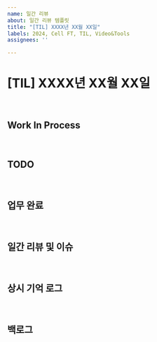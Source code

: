 ```yaml
---
name: 일간 리뷰
about: 일간 리뷰 템플릿
title: "[TIL] XXXX년 XX월 XX일"
labels: 2024, Cell FT, TIL, Video&Tools
assignees: ''

---
```


# [TIL] XXXX년 XX월 XX일

<br>

## Work In Process

<br>

## TODO

<br>

## 업무 완료

<br>

## 일간 리뷰 및 이슈

<br>

## 상시 기억 로그

<br>

## 백로그
